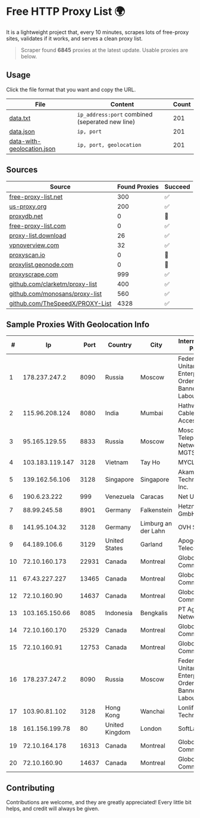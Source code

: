 
# Free HTTP Proxy List 🌍

It is a lightweight project that, every 10 minutes, scrapes lots of free-proxy sites, validates if it works, and serves a clean proxy list.


> Scraper found **6845** proxies at the latest update. Usable proxies are below.

## Usage

Click the file format that you want and copy the URL.


|File|Content|Count|
|----|-------|-----|
|[data.txt](https://raw.githubusercontent.com/themiralay/Proxy-List-World/master/data.txt)|`ip_address:port` combined (seperated new line)|201|
|[data.json](https://raw.githubusercontent.com/themiralay/Proxy-List-World/master/data.json)|`ip, port`|201|
|[data-with-geolocation.json](https://raw.githubusercontent.com/themiralay/Proxy-List-World/master/data-with-geolocation.json)|`ip, port, geolocation`|201|

## Sources

|Source|Found Proxies|Succeed|
|------|-------------|-------|
|[free-proxy-list.net](https://free-proxy-list.net)|300|✅|
|[us-proxy.org](https://www.us-proxy.org)|200|✅|
|[proxydb.net](http://proxydb.net)|0|🚫|
|[free-proxy-list.com](https://free-proxy-list.com/?page=&port=&type%5B%5D=http&type%5B%5D=https&up_time=0&search=Search)|0|✅|
|[proxy-list.download](https://www.proxy-list.download/HTTP)|26|✅|
|[vpnoverview.com](https://vpnoverview.com/privacy/anonymous-browsing/free-proxy-servers)|32|✅|
|[proxyscan.io](https://www.proxyscan.io)|0|🚫|
|[proxylist.geonode.com](https://proxylist.geonode.com/api/proxy-list?limit=300&page=1&sort_by=lastChecked&sort_type=desc&protocols=http,https)|0|🚫|
|[proxyscrape.com](https://api.proxyscrape.com/v2/?request=displayproxies&protocol=http&timeout=10000&country=all&ssl=all&anonymity=all)|999|✅|
|[github.com/clarketm/proxy-list](https://raw.githubusercontent.com/clarketm/proxy-list/master/proxy-list-raw.txt)|400|✅|
|[github.com/monosans/proxy-list](https://raw.githubusercontent.com/monosans/proxy-list/main/proxies/http.txt)|560|✅|
|[github.com/TheSpeedX/PROXY-List](https://raw.githubusercontent.com/TheSpeedX/PROXY-List/master/http.txt)|4328|✅|


## Sample Proxies With Geolocation Info

|#|Ip|Port|Country|City|Internet Service Provider|
|-|--|----|-------|----|-------------------------|
|1|178.237.247.2|8090|Russia|Moscow|Federal State Unitary Enterprise of the Order of the Red Banner of Labour "Russ|
|2|115.96.208.124|8080|India|Mumbai|Hathway IP over Cable Internet Access|
|3|95.165.129.55|8833|Russia|Moscow|Moscow Local Telephone Network (OAO MGTS)|
|4|103.183.119.147|3128|Vietnam|Tay Ho|MYCLOUD|
|5|139.162.56.106|3128|Singapore|Singapore|Akamai Technologies, Inc.|
|6|190.6.23.222|999|Venezuela|Caracas|Net Uno|
|7|88.99.245.58|8901|Germany|Falkenstein|Hetzner Online GmbH|
|8|141.95.104.32|3128|Germany|Limburg an der Lahn|OVH SAS|
|9|64.189.106.6|3129|United States|Garland|Apogee Telecom Inc.|
|10|72.10.160.173|22931|Canada|Montreal|GloboTech Communications|
|11|67.43.227.227|13465|Canada|Montreal|GloboTech Communications|
|12|72.10.160.90|14637|Canada|Montreal|GloboTech Communications|
|13|103.165.150.66|8085|Indonesia|Bengkalis|PT Agsa Global Network|
|14|72.10.160.170|25329|Canada|Montreal|GloboTech Communications|
|15|72.10.160.91|12753|Canada|Montreal|GloboTech Communications|
|16|178.237.247.2|8090|Russia|Moscow|Federal State Unitary Enterprise of the Order of the Red Banner of Labour "Russ|
|17|103.90.81.102|3128|Hong Kong|Wanchai|Lonlife Technology Co.|
|18|161.156.199.78|80|United Kingdom|London|SoftLayer|
|19|72.10.164.178|16313|Canada|Montreal|GloboTech Communications|
|20|72.10.160.90|14637|Canada|Montreal|GloboTech Communications|



## Contributing

Contributions are welcome, and they are greatly appreciated! Every
little bit helps, and credit will always be given.

